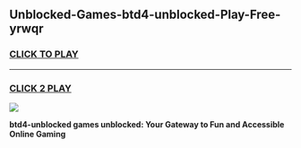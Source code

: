 
## Unblocked-Games-btd4-unblocked-Play-Free-yrwqr
<h3>
<a href="https://premium76.site?title=btd4-unblocked&ref=12A">CLICK TO PLAY</a></h3>
<hr>

<h3>
<a href="https://premium76.site?title=btd4-unblocked&ref=12A">CLICK 2 PLAY</a>
  
</h3>

<a href="https://premium76.site?title=btd4-unblocked&ref=12A"><img src="https://clearcache.store/games.png"></a>


**btd4-unblocked games unblocked: Your Gateway to Fun and Accessible Online Gaming**
